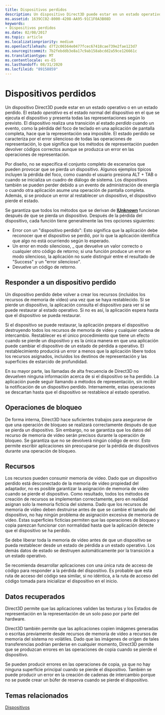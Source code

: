 ```yaml
---
title: Dispositivos perdidos
description: Un dispositivo Direct3D puede estar en un estado operativo o en un estado perdido.
ms.assetid: 1639CC02-8000-4208-AA95-91C1F0A3B08D
keywords:
- Dispositivos perdidos
ms.date: 02/08/2017
ms.topic: article
ms.localizationpriority: medium
ms.openlocfilehash: d7f2c06564e0477fcec67418cae739e2fae123d7
ms.sourcegitcommit: 7b2febddb3e8a17c9ab158abcdd2a59ce126661c
ms.translationtype: MT
ms.contentlocale: es-ES
ms.lasthandoff: 08/31/2020
ms.locfileid: "89158859"
---
```

# <a name="lost-devices"></a>Dispositivos perdidos


Un dispositivo Direct3D puede estar en un estado operativo o en un estado perdido. El estado *operativo* es el estado normal del dispositivo en el que se ejecuta el dispositivo y presenta todas las representaciones según lo previsto. El dispositivo realiza una transición al estado *perdido* cuando un evento, como la pérdida del foco de teclado en una aplicación de pantalla completa, hace que la representación sea imposible. El estado perdido se caracteriza por el error silencioso de todas las operaciones de representación, lo que significa que los métodos de representación pueden devolver códigos correctos aunque se produzca un error en las operaciones de representación.

Por diseño, no se especifica el conjunto completo de escenarios que pueden provocar que se pierda un dispositivo. Algunos ejemplos típicos incluyen la pérdida del foco, como cuando el usuario presiona ALT + TAB o cuando se inicializa un cuadro de diálogo de sistema. Los dispositivos también se pueden perder debido a un evento de administración de energía o cuando otra aplicación asume una operación de pantalla completa. Además, si se produce un error al restablecer un dispositivo, el dispositivo pierde el estado.

Se garantiza que todos los métodos que se derivan de [**IUnknown**](/windows/desktop/api/unknwn/nn-unknwn-iunknown) funcionan después de que se pierda un dispositivo. Después de la pérdida del dispositivo, cada función tiene generalmente las tres opciones siguientes:

-   Error con un "dispositivo perdido": Esto significa que la aplicación debe reconocer que el dispositivo se perdió, por lo que la aplicación identifica que algo no está ocurriendo según lo esperado.
-   Un error en modo silencioso, \_ que devuelve un valor correcto o cualquier otro código de retorno; si una función produce un error en modo silencioso, la aplicación no suele distinguir entre el resultado de "Success" y un "error silencioso".
-   Devuelve un código de retorno.

## <a name="span-idresponding_to_a_lost_devicespanspan-idresponding_to_a_lost_devicespanspan-idresponding_to_a_lost_devicespanresponding-to-a-lost-device"></a><span id="Responding_to_a_Lost_Device"></span><span id="responding_to_a_lost_device"></span><span id="RESPONDING_TO_A_LOST_DEVICE"></span>Responder a un dispositivo perdido


Un dispositivo perdido debe volver a crear los recursos (incluidos los recursos de memoria de vídeo) una vez que se haya restablecido. Si se pierde un dispositivo, la aplicación consulta el dispositivo para ver si se puede restaurar al estado operativo. Si no es así, la aplicación espera hasta que el dispositivo se pueda restaurar.

Si el dispositivo se puede restaurar, la aplicación prepara el dispositivo destruyendo todos los recursos de memoria de vídeo y cualquier cadena de intercambio. Restablecer es el único procedimiento que tiene un efecto cuando se pierde un dispositivo y es la única manera en que una aplicación puede cambiar el dispositivo de un estado de pérdida a operativo. El restablecimiento producirá un error a menos que la aplicación libere todos los recursos asignados, incluidos los destinos de representación y las superficies de estarcido de profundidad.

En su mayor parte, las llamadas de alta frecuencia de Direct3D no devuelven ninguna información acerca de si el dispositivo se ha perdido. La aplicación puede seguir llamando a métodos de representación, sin recibir la notificación de un dispositivo perdido. Internamente, estas operaciones se descartan hasta que el dispositivo se restablece al estado operativo.

## <a name="span-idlocking_operationsspanspan-idlocking_operationsspanspan-idlocking_operationsspanlocking-operations"></a><span id="Locking_Operations"></span><span id="locking_operations"></span><span id="LOCKING_OPERATIONS"></span>Operaciones de bloqueo


De forma interna, Direct3D hace suficientes trabajos para asegurarse de que una operación de bloqueo se realizará correctamente después de que se pierda un dispositivo. Sin embargo, no se garantiza que los datos del recurso de memoria de vídeo serán precisos durante la operación de bloqueo. Se garantiza que no se devolverá ningún código de error. Esto permite escribir aplicaciones sin preocuparse por la pérdida de dispositivos durante una operación de bloqueo.

## <a name="span-idresourcesspanspan-idresourcesspanspan-idresourcesspanresources"></a><span id="Resources"></span><span id="resources"></span><span id="RESOURCES"></span>Recursos


Los recursos pueden consumir memoria de vídeo. Dado que un dispositivo perdido está desconectado de la memoria de vídeo propiedad del adaptador, no es posible garantizar la asignación de memoria de vídeo cuando se pierde el dispositivo. Como resultado, todos los métodos de creación de recursos se implementan correctamente, pero en realidad asignan solo la memoria ficticia del sistema. Dado que los recursos de memoria de vídeo deben destruirse antes de que se cambie el tamaño del dispositivo, no hay ningún problema de asignación excesiva de memoria de vídeo. Estas superficies ficticias permiten que las operaciones de bloqueo y copia parezcan funcionar con normalidad hasta que la aplicación detecte que el dispositivo se ha perdido.

Se debe liberar toda la memoria de vídeo antes de que un dispositivo se pueda restablecer desde un estado de pérdida a un estado operativo. Los demás datos de estado se destruyen automáticamente por la transición a un estado operativo.

Se recomienda desarrollar aplicaciones con una única ruta de acceso de código para responder a la pérdida del dispositivo. Es probable que esta ruta de acceso del código sea similar, si no idéntica, a la ruta de acceso del código tomada para inicializar el dispositivo en el inicio.

## <a name="span-idretrieved_dataspanspan-idretrieved_dataspanspan-idretrieved_dataspanretrieved-data"></a><span id="Retrieved_Data"></span><span id="retrieved_data"></span><span id="RETRIEVED_DATA"></span>Datos recuperados


Direct3D permite que las aplicaciones validen las texturas y los Estados de representación en la representación de un solo paso por parte del hardware.

Direct3D también permite que las aplicaciones copien imágenes generadas o escritas previamente desde recursos de memoria de vídeo a recursos de memoria del sistema no volátiles. Dado que las imágenes de origen de tales transferencias podrían perderse en cualquier momento, Direct3D permite que se produzcan errores en las operaciones de copia cuando se pierde el dispositivo.

Se pueden producir errores en las operaciones de copia, ya que no hay ninguna superficie principal cuando se pierde el dispositivo. También se puede producir un error en la creación de cadenas de intercambio porque no se puede crear un búfer de reserva cuando se pierde el dispositivo.

## <a name="span-idrelated-topicsspanrelated-topics"></a><span id="related-topics"></span>Temas relacionados


[Dispositivos](devices.md)

 

 